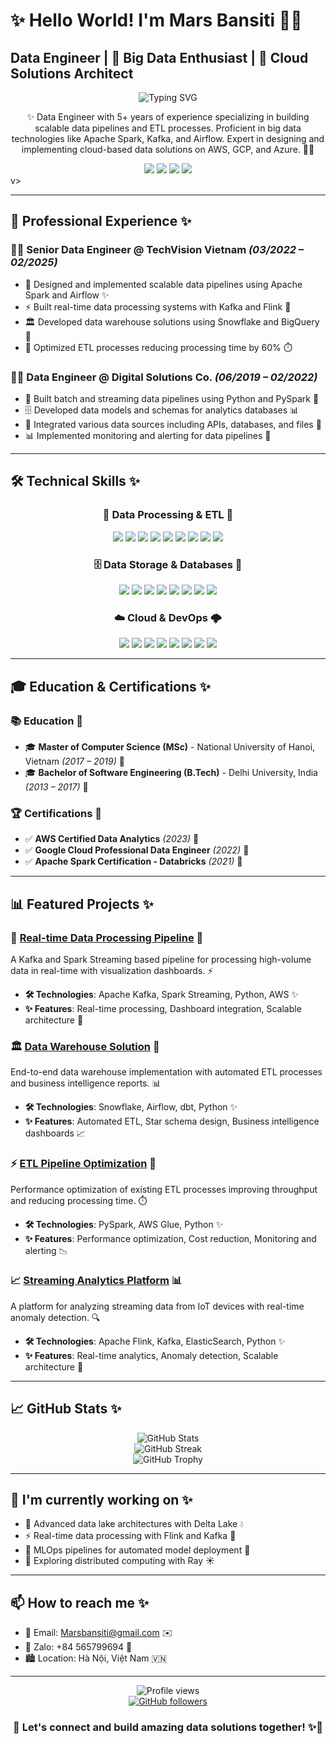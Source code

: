 # ✨ Hello World! I'm Mars Bansiti 👋🌟

##  Data Engineer | 💫 Big Data Enthusiast | 🌟 Cloud Solutions Architect 

<div align="center">
  <img src="https://readme-typing-svg.herokuapp.com?font=Fira+Code&pause=1000&color=0EA5E9&center=true&vCenter=true&width=435&lines=Data+Engineer+Extraordinaire;Cloud+Solutions+Architect;Big+Data+Enthusiast;Problem+Solver+✨" alt="Typing SVG" />
</div>

<p align="center">
  ✨ Data Engineer with 5+ years of experience specializing in building scalable data pipelines and ETL processes. Proficient in big data technologies like Apache Spark, Kafka, and Airflow. Expert in designing and implementing cloud-based data solutions on AWS, GCP, and Azure. 🌈✨
</p>

<div align="center">
  <a href="mailto:Marsbansiti@gmail.com"><img src="https://img.shields.io/badge/Email-Marsbansiti%40gmail.com-blue?style=for-the-badge&logo=gmail"></a>
  <a href="https://marsbansiti.github.io/portfolio"><img src="https://img.shields.io/badge/Portfolio-View%20Projects-green?style=for-the-badge&logo=github"></a>
  <a href="https://github.com/Marsbansiti"><img src="https://img.shields.io/badge/GitHub-Marsbansiti-black?style=for-the-badge&logo=github"></a>
  <a href="https://zalo.me/565799694"><img src="https://img.shields.io/badge/Zalo-%2B84%20565799694-blue?style=for-the-badge"></a>
</div>
v>

---

## 💼 Professional Experience ✨

### 👨‍💻 **Senior Data Engineer** @ TechVision Vietnam *(03/2022 – 02/2025)*
- 🔄 Designed and implemented scalable data pipelines using Apache Spark and Airflow ✨
- ⚡ Built real-time data processing systems with Kafka and Flink 🌊
- 🏛️ Developed data warehouse solutions using Snowflake and BigQuery 💎
- 🚀 Optimized ETL processes reducing processing time by 60% ⏱️

### 👨‍💻 **Data Engineer** @ Digital Solutions Co. *(06/2019 – 02/2022)*
- 🔄 Built batch and streaming data pipelines using Python and PySpark 🐍
- 🗄️ Developed data models and schemas for analytics databases 📊
- 🔌 Integrated various data sources including APIs, databases, and files 🔌
- 📊 Implemented monitoring and alerting for data pipelines 🚨

---

## 🛠️ Technical Skills ✨

<div align="center">
  <h3>💾 Data Processing & ETL 🔄</h3>
  <img src="https://img.shields.io/badge/Apache-Spark-orange?style=for-the-badge&logo=apache-spark" />
  <img src="https://img.shields.io/badge/Apache-Kafka-black?style=for-the-badge&logo=apache-kafka" />
  <img src="https://img.shields.io/badge/Apache-Airflow-blue?style=for-the-badge&logo=apache-airflow" />
  <img src="https://img.shields.io/badge/Apache-Beam-yellow?style=for-the-badge&logo=apache" />
  <img src="https://img.shields.io/badge/Python-3776AB?style=for-the-badge&logo=python&logoColor=white" />
  <img src="https://img.shields.io/badge/Pandas-150458?style=for-the-badge&logo=pandas&logoColor=white" />
  <img src="https://img.shields.io/badge/PySpark-E25A1C?style=for-the-badge&logo=apache-spark&logoColor=white" />
  <img src="https://img.shields.io/badge/Scala-DC322F?style=for-the-badge&logo=scala&logoColor=white" />
  <img src="https://img.shields.io/badge/SQL-4479A1?style=for-the-badge&logo=postgresql&logoColor=white" />
  
  <h3>🗄️ Data Storage & Databases 💾</h3>
  <img src="https://img.shields.io/badge/BigQuery-4285F4?style=for-the-badge&logo=google-cloud&logoColor=white" />
  <img src="https://img.shields.io/badge/Snowflake-29B5E8?style=for-the-badge&logo=snowflake&logoColor=white" />
  <img src="https://img.shields.io/badge/PostgreSQL-4169E1?style=for-the-badge&logo=postgresql&logoColor=white" />
  <img src="https://img.shields.io/badge/MySQL-4479A1?style=for-the-badge&logo=mysql&logoColor=white" />
  <img src="https://img.shields.io/badge/MongoDB-47A248?style=for-the-badge&logo=mongodb&logoColor=white" />
  <img src="https://img.shields.io/badge/Cassandra-1287B1?style=for-the-badge&logo=apache-cassandra&logoColor=white" />
  <img src="https://img.shields.io/badge/DynamoDB-4053D6?style=for-the-badge&logo=amazon-dynamodb&logoColor=white" />
  <img src="https://img.shields.io/badge/Redshift-8C4FFF?style=for-the-badge&logo=amazon-aws&logoColor=white" />
  
  <h3>☁️ Cloud & DevOps 🌩️</h3>
  <img src="https://img.shields.io/badge/AWS-232F3E?style=for-the-badge&logo=amazon-aws&logoColor=white" />
  <img src="https://img.shields.io/badge/GCP-4285F4?style=for-the-badge&logo=google-cloud&logoColor=white" />
  <img src="https://img.shields.io/badge/Azure-0078D4?style=for-the-badge&logo=microsoft-azure&logoColor=white" />
  <img src="https://img.shields.io/badge/Docker-2496ED?style=for-the-badge&logo=docker&logoColor=white" />
  <img src="https://img.shields.io/badge/Kubernetes-326CE5?style=for-the-badge&logo=kubernetes&logoColor=white" />
  <img src="https://img.shields.io/badge/Git-F05032?style=for-the-badge&logo=git&logoColor=white" />
  <img src="https://img.shields.io/badge/CI/CD-2088FF?style=for-the-badge&logo=github-actions&logoColor=white" />
  <img src="https://img.shields.io/badge/Terraform-7B42BC?style=for-the-badge&logo=terraform&logoColor=white" />
</div>

---

## 🎓 Education & Certifications ✨

### 📚 Education 🏫
- 🎓 **Master of Computer Science (MSc)** - National University of Hanoi, Vietnam *(2017 – 2019)* 🌟
- 🎓 **Bachelor of Software Engineering (B.Tech)** - Delhi University, India *(2013 – 2017)* 🌟

### 🏆 Certifications 📜
- ✅ **AWS Certified Data Analytics** *(2023)* 🏅
- ✅ **Google Cloud Professional Data Engineer** *(2022)* 🏅
- ✅ **Apache Spark Certification - Databricks** *(2021)* 🏅

---

## 📊 Featured Projects ✨

### 🌊 [Real-time Data Processing Pipeline](https://github.com/Marsbansiti/Data-Engineering-Projects-main/Data-Engineering-Projects-main/real-time-processing) 🔄
A Kafka and Spark Streaming based pipeline for processing high-volume data in real-time with visualization dashboards. ⚡
- **🛠️ Technologies**: Apache Kafka, Spark Streaming, Python, AWS ✨
- **✨ Features**: Real-time processing, Dashboard integration, Scalable architecture 🚀

### 🏛️ [Data Warehouse Solution](https://github.com/Marsbansiti/Data-Engineering-Projects-main/Data-Engineering-Projects-main/data-warehouse) 💎
End-to-end data warehouse implementation with automated ETL processes and business intelligence reports. 📊
- **🛠️ Technologies**: Snowflake, Airflow, dbt, Python ✨
- **✨ Features**: Automated ETL, Star schema design, Business intelligence dashboards 📈

### ⚡ [ETL Pipeline Optimization](https://github.com/Marsbansiti/Data-Engineering-Projects-main/Data-Engineering-Projects-main/etl-optimization) 🔋
Performance optimization of existing ETL processes improving throughput and reducing processing time. ⏱️
- **🛠️ Technologies**: PySpark, AWS Glue, Python ✨
- **✨ Features**: Performance optimization, Cost reduction, Monitoring and alerting 📉

### 📈 [Streaming Analytics Platform](https://github.com/Marsbansiti/Data-Engineering-Projects-main/Data-Engineering-Projects-main/streaming-analytics) 📊
A platform for analyzing streaming data from IoT devices with real-time anomaly detection. 🔍
- **🛠️ Technologies**: Apache Flink, Kafka, ElasticSearch, Python ✨
- **✨ Features**: Real-time analytics, Anomaly detection, Scalable architecture 📡

---

## 📈 GitHub Stats ✨

<div align="center">
  <img src="https://github-readme-stats.vercel.app/api?username=Marsbansiti&show_icons=true&theme=tokyonight&hide_border=true" alt="GitHub Stats" />
</div>

<div align="center">
  <img src="https://github-readme-streak-stats.herokuapp.com/?user=Marsbansiti&theme=tokyonight&hide_border=true" alt="GitHub Streak" />
</div>

<div align="center">
  <img src="https://github-profile-trophy.vercel.app/?username=Marsbansiti&theme=tokyonight&no-frame=true&row=1&column=7" alt="GitHub Trophy" />
</div>

---

## 🌱 I'm currently working on ✨

- 🔄 Advanced data lake architectures with Delta Lake 💧
- ⚡ Real-time data processing with Flink and Kafka 🌊
- 🤖 MLOps pipelines for automated model deployment 🧠
- 🧮 Exploring distributed computing with Ray ☀️

---

## 📫 How to reach me ✨

- 📧 Email: [Marsbansiti@gmail.com](mailto:Marsbansiti@gmail.com) ✉️
- 💬 Zalo: +84 565799694 📱
- 🏙️ Location: Hà Nội, Việt Nam 🇻🇳

---

<div align="center">
  <img src="https://komarev.com/ghpvc/?username=Marsbansiti&color=blueviolet&style=for-the-badge" alt="Profile views" />
</div>

<div align="center">
  <a href="https://github.com/Marsbansiti">
    <img src="https://img.shields.io/github/followers/Marsbansiti?style=for-the-badge&logo=github" alt="GitHub followers" />
  </a>
</div>

<div align="center">
  <h3>🤝 Let's connect and build amazing data solutions together! ✨🌟</h3>
</div>
